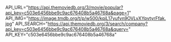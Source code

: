 API_URL="https://api.themoviedb.org/3/movie/popular?api_key=c503e6456bbe9c9ac676408b5a46768a&page=1"
API_IMG="https://image.tmdb.org/t/p/w500/kqjL17yufvn9OVLyXYpvtyrFfak.jpg"
API_SEARCH="https://api.themoviedb.org/3/search/company?api_key=c503e6456bbe9c9ac676408b5a46768a&query="
API_KEY="c503e6456bbe9c9ac676408b5a46768a"

<!-- add api data as websute themovie -->
